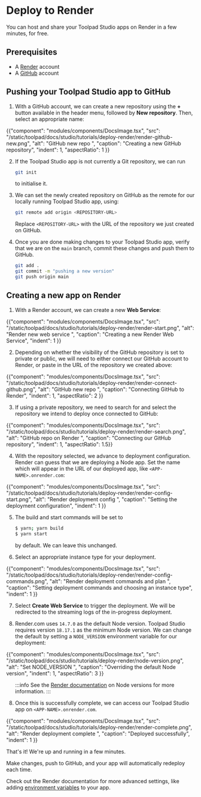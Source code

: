 # Deploy to Render

<p class="description">You can host and share your Toolpad Studio apps on Render in a few minutes, for free.</p>

## Prerequisites

- A [Render](https://render.com) account
- A [GitHub](https://github.com) account

## Pushing your Toolpad Studio app to GitHub

1. With a GitHub account, we can create a new repository using the **+** button available in the header menu, followed by **New repository**. Then, select an appropriate name:

{{"component": "modules/components/DocsImage.tsx", "src": "/static/toolpad/docs/studio/tutorials/deploy-render/render-github-new.png", "alt": "GitHub new repo ", "caption": "Creating a new GitHub repository", "indent": 1, "aspectRatio": 1 }}

2. If the Toolpad Studio app is not currently a Git repository, we can run

   ```bash
   git init
   ```

   to initialise it.

3. We can set the newly created repository on GitHub as the remote for our locally running Toolpad Studio app, using:

   ```bash
   git remote add origin <REPOSITORY-URL>
   ```

   Replace `<REPOSITORY-URL>` with the URL of the repository we just created on GitHub.

4. Once you are done making changes to your Toolpad Studio app, verify that we are on the `main` branch, commit these changes and push them to GitHub.

   ```bash
   git add .
   git commit -m "pushing a new version"
   git push origin main
   ```

## Creating a new app on Render

1. With a Render account, we can create a new **Web Service**:

{{"component": "modules/components/DocsImage.tsx", "src": "/static/toolpad/docs/studio/tutorials/deploy-render/render-start.png", "alt": "Render new web service ", "caption": "Creating a new Render Web Service", "indent": 1 }}

2. Depending on whether the visibility of the GitHub repository is set to private or public, we will need to either connect our GitHub account to Render, or paste in the URL of the repository we created above:

{{"component": "modules/components/DocsImage.tsx", "src": "/static/toolpad/docs/studio/tutorials/deploy-render/render-connect-github.png", "alt": "GitHub new repo ", "caption": "Connecting GitHub to Render", "indent": 1, "aspectRatio": 2 }}

3. If using a private repository, we need to search for and select the repository we intend to deploy once connected to GitHub:

{{"component": "modules/components/DocsImage.tsx", "src": "/static/toolpad/docs/studio/tutorials/deploy-render/render-search.png", "alt": "GitHub repo on Render ", "caption": "Connecting our GitHub repository", "indent": 1, "aspectRatio": 1.5}}

4. With the repository selected, we advance to deployment configuration. Render can guess that we are deploying a Node app. Set the name which will appear in the URL of our deployed app, like `<APP-NAME>.onrender.com`:

{{"component": "modules/components/DocsImage.tsx", "src": "/static/toolpad/docs/studio/tutorials/deploy-render/render-config-start.png", "alt": "Render deployment config ", "caption": "Setting the deployment configuration", "indent": 1 }}

5. The build and start commands will be set to

   ```bash
   $ yarn; yarn build
   $ yarn start
   ```

   by default. We can leave this unchanged.

6. Select an appropriate instance type for your deployment.

{{"component": "modules/components/DocsImage.tsx", "src": "/static/toolpad/docs/studio/tutorials/deploy-render/render-config-commands.png", "alt": "Render deployment commands and plan ", "caption": "Setting deployment commands and choosing an instance type", "indent": 1 }}

7. Select **Create Web Service** to trigger the deployment. We will be redirected to the streaming logs of the in-progress deployment.

8. Render.com uses `14.7.0` as the default Node version. Toolpad Studio requires version `18.17.1` as the minimum Node version. We can change the default by setting a `NODE_VERSION` environment variable for our deployment:

{{"component": "modules/components/DocsImage.tsx", "src": "/static/toolpad/docs/studio/tutorials/deploy-render/node-version.png", "alt": "Set NODE_VERSION ", "caption": "Overriding the default Node version", "indent": 1, "aspectRatio": 3 }}

<ul style="list-style-type: none">
<li>

:::info
See the [Render documentation](https://docs.render.com/node-version) on Node versions for more information.
:::

</li>
</ul>

8. Once this is successfully complete, we can access our Toolpad Studio app on `<APP-NAME>.onrender.com`.

{{"component": "modules/components/DocsImage.tsx", "src": "/static/toolpad/docs/studio/tutorials/deploy-render/render-complete.png", "alt": "Render deployment complete ", "caption": "Deployed successfully", "indent": 1 }}

That's it! We're up and running in a few minutes.

Make changes, push to GitHub, and your app will automatically redeploy each time.

Check out the Render documentation for more advanced settings, like adding [environment variables](https://docs.render.com/configure-environment-variables) to your app.
